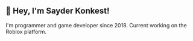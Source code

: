 ## 👋 Hey, I'm Sayder Konkest!
I'm programmer and game developer since 2018. Current working on the Roblox platform.
